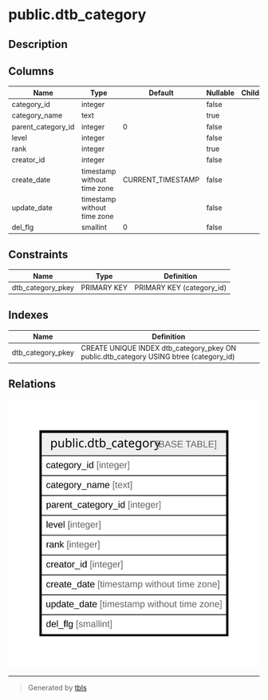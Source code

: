 # public.dtb_category

## Description

## Columns

| Name | Type | Default | Nullable | Children | Parents | Comment |
| ---- | ---- | ------- | -------- | -------- | ------- | ------- |
| category_id | integer |  | false |  |  |  |
| category_name | text |  | true |  |  |  |
| parent_category_id | integer | 0 | false |  |  |  |
| level | integer |  | false |  |  |  |
| rank | integer |  | true |  |  |  |
| creator_id | integer |  | false |  |  |  |
| create_date | timestamp without time zone | CURRENT_TIMESTAMP | false |  |  |  |
| update_date | timestamp without time zone |  | false |  |  |  |
| del_flg | smallint | 0 | false |  |  |  |

## Constraints

| Name | Type | Definition |
| ---- | ---- | ---------- |
| dtb_category_pkey | PRIMARY KEY | PRIMARY KEY (category_id) |

## Indexes

| Name | Definition |
| ---- | ---------- |
| dtb_category_pkey | CREATE UNIQUE INDEX dtb_category_pkey ON public.dtb_category USING btree (category_id) |

## Relations

![er](public.dtb_category.svg)

---

> Generated by [tbls](https://github.com/k1LoW/tbls)
